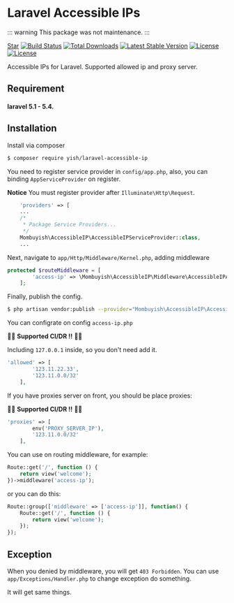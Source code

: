 # Laravel Accessible IPs
::: warning
This package was not maintenance.
:::
<p>
<script async defer src="https://buttons.github.io/buttons.js"></script>
<a class="github-button" href="https://github.com/Mombuyish/Laravel-accessible-IPs" data-show-count="true" aria-label="Star Mombuyish/Laravel-accessible-IPs on GitHub">Star</a>
<a href="https://travis-ci.org/Mombuyish/Laravel-accessible-IPs"><img src="https://travis-ci.org/Mombuyish/Laravel-accessible-IPs.svg" alt="Build Status"></a>
<a href="https://packagist.org/packages/yish/laravel-accessible-ip"><img src="https://poser.pugx.org/yish/laravel-accessible-ip/d/total.svg" alt="Total Downloads"></a>
<a href="https://packagist.org/packages/yish/laravel-accessible-ip"><img src="https://poser.pugx.org/yish/laravel-accessible-ip/v/stable.svg" alt="Latest Stable Version"></a>
<a href="https://packagist.org/packages/yish/laravel-accessible-ip"><img src="https://poser.pugx.org/yish/laravel-accessible-ip/license.svg" alt="License"></a>
<a href="https://packagist.org/packages/yish/laravel-accessible-ip"><img src="https://poser.pugx.org/yish/laravel-accessible-ip/v/unstable.svg" alt="License"></a>
</p>

Accessible IPs for Laravel. Supported allowed ip and proxy server.

## Requirement
#### laravel 5.1 - 5.4.

## Installation

Install via composer
``` bash
$ composer require yish/laravel-accessible-ip
```

You need to register service provider in `config/app.php`, also, you can binding `AppServiceProvider` on register.

**Notice**
You must register provider after `Illuminate\Http\Request`.

``` php
    'providers' => [
    ...
    /*
     * Package Service Providers...
     */
    Mombuyish\AccessibleIP\AccessibleIPServiceProvider::class,
    ...
```

Next, navigate to `app/Http/Middleware/Kernel.php`, adding middleware

``` php
protected $routeMiddleware = [
        'access-ip' => \Mombuyish\AccessibleIP\Middleware\AccessibleIPAddress::class,
    ];
```

Finally, publish the config.

``` bash
$ php artisan vendor:publish --provider="Mombuyish\AccessibleIP\AccessibleIPServiceProvider"
```

You can configrate on config `access-ip.php`

🎉🎉 **Supported CI/DR !!** 🎉🎉

Including `127.0.0.1` inside, so you don't need add it.
```php
'allowed' => [
        '123.11.22.33',
        '123.11.0.0/32'
    ],
```

If you have proxies server on front, you should be place proxies:

🎉🎉 **Supported CI/DR !!** 🎉🎉

``` php
'proxies' => [
        env('PROXY_SERVER_IP'),
        '123.11.0.0/32'
    ],
```

You can use on routing middleware, for example:

``` php
Route::get('/', function () {
    return view('welcome');
})->middleware('access-ip');
```

or you can do this:

``` php
Route::group(['middleware' => ['access-ip']], function() {
    Route::get('/', function () {
        return view('welcome');
    });
});
```

## Exception
When you denied by middleware, you will get `403 Forbidden`.
You can use `app/Exceptions/Handler.php` to change exception do something.

It will get same things.